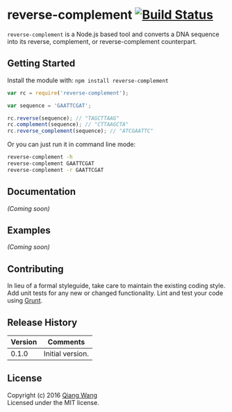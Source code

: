 # reverse-complement [![Build Status](https://secure.travis-ci.org/bitfan/reverse-complement.png?branch=master)](http://travis-ci.org/bitfan/reverse-complement)

```reverse-complement``` is a Node.js based tool and converts a DNA sequence into its reverse, complement, or reverse-complement counterpart.

## Getting Started
Install the module with: `npm install reverse-complement`

```javascript
var rc = require('reverse-complement');

var sequence = 'GAATTCGAT';

rc.reverse(sequence); // "TAGCTTAAG"
rc.complement(sequence); // "CTTAAGCTA"
rc.reverse_complement(sequence); // "ATCGAATTC"
```
Or you can just run it in command line mode:

```bash
reverse-complement -h
reverse-complement GAATTCGAT
reverse-complement -r GAATTCGAT
```

## Documentation
_(Coming soon)_

## Examples
_(Coming soon)_

## Contributing
In lieu of a formal styleguide, take care to maintain the existing coding style. Add unit tests for any new or changed functionality. Lint and test your code using [Grunt](http://gruntjs.com/).

## Release History
Version|Comments
---|---
0.1.0|Initial version.


## License
Copyright (c) 2016 [Qiang Wang](http://chancewang.com)  
Licensed under the MIT license.


